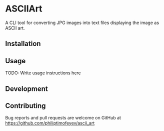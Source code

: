 # ASCIIArt

A CLI tool for converting JPG images into text files displaying the image as ASCII art.

## Installation



## Usage

TODO: Write usage instructions here

## Development



## Contributing

Bug reports and pull requests are welcome on GitHub at https://github.com/philiptimofeyev/ascii_art
